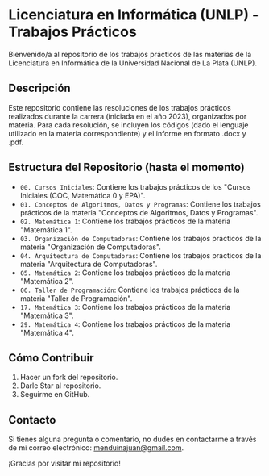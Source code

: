 # Licenciatura en Informática (UNLP) - Trabajos Prácticos

Bienvenido/a al repositorio de los trabajos prácticos de las materias de la Licenciatura en Informática de la Universidad Nacional de La Plata (UNLP).

## Descripción

Este repositorio contiene las resoluciones de los trabajos prácticos realizados durante la carrera (iniciada en el año 2023), organizados por materia.
Para cada resolución, se incluyen los códigos (dado el lenguaje utilizado en la materia correspondiente) y el informe en formato .docx y .pdf.

## Estructura del Repositorio (hasta el momento)

- `00. Cursos Iniciales`: Contiene los trabajos prácticos de los "Cursos Iniciales (COC, Matemática 0 y EPA)".
- `01. Conceptos de Algoritmos, Datos y Programas`: Contiene los trabajos prácticos de la materia "Conceptos de Algoritmos, Datos y Programas".
- `02. Matemática 1`: Contiene los trabajos prácticos de la materia "Matemática 1".
- `03. Organización de Computadoras`: Contiene los trabajos prácticos de la materia "Organización de Computadoras".
- `04. Arquitectura de Computadoras`: Contiene los trabajos prácticos de la materia "Arquitectura de Computadoras".
- `05. Matemática 2`: Contiene los trabajos prácticos de la materia "Matemática 2".
- `06. Taller de Programación`: Contiene los trabajos prácticos de la materia "Taller de Programación".
- `17. Matemática 3`: Contiene los trabajos prácticos de la materia "Matemática 3".
- `29. Matemática 4`: Contiene los trabajos prácticos de la materia "Matemática 4".

## Cómo Contribuir

1. Hacer un fork del repositorio.
2. Darle Star al repositorio.
3. Seguirme en GitHub.

## Contacto

Si tienes alguna pregunta o comentario, no dudes en contactarme a través de mi correo electrónico: menduinajuan@gmail.com.

¡Gracias por visitar mi repositorio!